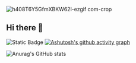 ![h408T6Y5GfmXBKW62l-ezgif com-crop](https://github.com/user-attachments/assets/32495922-9d61-422b-be0c-195a1c27013b)

## Hi there 👋

![Static Badge](https://img.shields.io/badge/Shkibidi_Aboba-845bd5)
[![Ashutosh's github activity graph](https://github-readme-activity-graph.vercel.app/graph?username=Zennixxx&hide_border=true&hide_title=true&bg_color=0d1117&color=e7e4f1&line=845bd5&point=845bd5)](https://github.com/Zennixxx/github-readme-activity-graph)

![Anurag's GitHub stats](https://github-readme-stats.vercel.app/api?username=Zennixxx&show_icons=true&hide_border=true&bg_color=0d1117&text_color=e7e4f1&icon_color=d8d4e2&title_color=845bd5)
